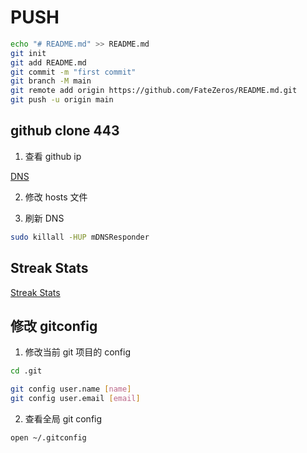 # PUSH

```bash
echo "# README.md" >> README.md
git init
git add README.md
git commit -m "first commit"
git branch -M main
git remote add origin https://github.com/FateZeros/README.md.git
git push -u origin main
```

## github clone 443

1. 查看 github ip

[DNS](https://tool.chinaz.com/dns)

2. 修改 hosts 文件

3. 刷新 DNS

```bash
sudo killall -HUP mDNSResponder
```

## Streak Stats

[Streak Stats](https://github-readme-streak-stats.herokuapp.com/demo/)

## 修改 gitconfig

1. 修改当前 git 项目的 config

```bash
cd .git

git config user.name [name]
git config user.email [email]
```

2. 查看全局 git config

```bash
open ~/.gitconfig
```

